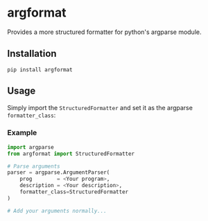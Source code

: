 # argformat
Provides a more structured formatter for python's argparse module.

## Installation
```
pip install argformat
```

## Usage
Simply import the `StructuredFormatter` and set it as the argparse `formatter_class`:

### Example
```python
import argparse
from argformat import StructuredFormatter

# Parse arguments
parser = argparse.ArgumentParser(
    prog        = <Your program>,
    description = <Your description>,
    formatter_class=StructuredFormatter
)

# Add your arguments normally...
```
